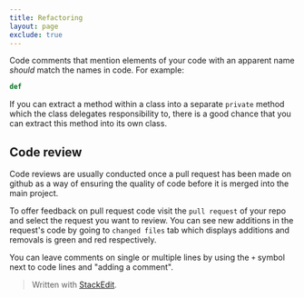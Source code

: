 ```yaml
---
title: Refactoring
layout: page
exclude: true
---
```

Code comments that mention elements of your code with an apparent name *should* match the names in code. For example:
```ruby
def 
```

If you can extract a method within a class into a separate `private` method which the class delegates responsibility to, there is a good chance that you can extract this method into its own class.


## Code review

Code reviews are usually conducted once a pull request has been made on github as a way of ensuring the quality of code before it is merged into the main project.

To offer feedback on pull request code visit the `pull request` of your repo and select the request you want to review. You can see new additions in the request's code by going to `changed files` tab which displays additions and removals is green and red respectively.

You can leave comments on single or multiple lines by using the `+` symbol next to code lines and "adding a comment". 
> Written with [StackEdit](https://stackedit.io/).
<!--stackedit_data:
eyJoaXN0b3J5IjpbOTQ5NzUyNzYzLC01NTIzMjgyMzYsLTIwNT
Q0NzU0MDYsMTg0NTMyNTA4MywtMjA1NDQ3NTQwNiwtODU2MDUx
MTE3XX0=
-->